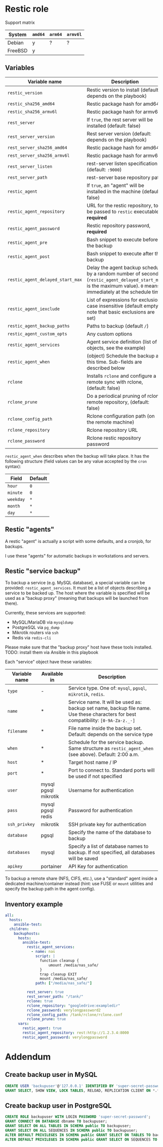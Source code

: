 # Restic role

Support matrix

| System  | `amd64` | `arm64` | `armv6l` |
| ------- | ------- | ------- | -------- |
| Debian  | y       | ?       | ?        |
| FreeBSD | y       |         |          |

## Variables

| Variable name | Description |
| ----- | ----- |
| `restic_version` | Restic version to install (default: depends on the playbook) |
| `restic_sha256_amd64` | Restic package hash for amd64 |
| `restic_sha256_armv6l` | Restic package hash for armv6l |
| `rest_server` | If `true`, the rest server will be installed (default: false) |
| `rest_server_version` | Rest server version (default: depends on the playbook) |
| `rest_server_sha256_amd64` | Restic package hash for amd64 |
| `rest_server_sha256_armv6l` | Restic package hash for armv6l |
| `rest_server_listen` | rest-server listen specification (default: `:9000`) |
| `rest_server_path` | rest-server base repository path |
| `restic_agent` | If `true`, an "agent" will be installed in the machine (default: false) |
| `restic_agent_repository` | URL for the restic repository, to be passed to `restic` executable, **required** |
| `restic_agent_password` | Restic repository password, **required** |
| `restic_agent_pre` | Bash snippet to execute before the backup |
| `restic_agent_post` | Bash snippet to execute after the backup |
| `restic_agent_delayed_start_max` | Delay the agent backup schedule by a random number of seconds (`restic_agent_delayed_start_max` is the maximum value). `0` means immediately at the schedule time |
| `restic_agent_iexclude` | List of expressions for exclusion, case insensitive (default empty - note that basic exclusions are set) |
| `restic_agent_backup_paths` | Paths to backup (default `/`) |
| `restic_agent_custom_opts` | Any custom options |
| `restic_agent_services` | Agent service definition (list of objects, see the example) |
| `restic_agent_when` | (object) Schedule the backup at this time. Sub-fields are described below |
| `rclone` | Installs `rclone` and configure a remote sync with rclone, (default: false) |
| `rclone_prune` | Do a periodical pruning of rclone remote repository, (default: false) |
| `rclone_config_path` | Rclone configuration path (on the remote machine) |
| `rclone_repository` | Rclone repository URL |
| `rclone_password` | Rclone restic repository password |

`restic_agent_when` describes when the backup will take place. It has the following structure (field values can be any value accepted by the `cron` syntax):

| Field     | Default |
| --------- | ------- |
| `hour`    | `0`     |
| `minute`  | `0`     |
| `weekday` | `*`     |
| `month`   | `*`     |
| `day`     | `*`     |

## Restic "agents"

A restic "agent" is actually a script with some defaults, and a cronjob, for backups.

I use these "agents" for automatic backups in workstations and servers.

## Restic "service backup"

To backup a service (e.g. MySQL database), a special variable can be provided: `restic_agent_services`. It must be a list of objects describing a service to be backed up. The host where the variable is specified will be used as a "backup proxy" (meaning that backups will be launched from there).

Currently, these services are supported:

* MySQL/MariaDB via `mysqldump`
* PostgreSQL via `pg_dump`
* Mikrotik routers via `ssh`
* Redis via `redis-cli`

Please make sure that the "backup proxy" host have these tools installed. TODO: install them via Ansible in this playbook

Each "service" object have these variables:

| Variable name | Available in | Description |
| ------------- | ------------ | ----- |
| `type`        | -            | Service type. One of: `mysql`, `pgsql`, `mikrotik`, `redis`. |
| `name`        | *            | Service name. It will be used as: backup set name, backup file name. Use these characters for best compatibility: `[0-9A-Za-z._-]` |
| `filename`    | *            | File name inside the backup set. Default: depends on the service type |
| `when`        | *            | Schedule for the service backup. Same structure as `restic_agent_when` (see above). Default: 2:00 a.m. |
| `host`        | *            | Target host name / IP |
| `port`        | *            | Port to connect to. Standard ports will be used if not specified |
| `user`        | mysql<br/>pgsql<br/>mikrotik | Username for authentication |
| `pass`        | mysql<br/>pgsql<br/>redis    | Password for authentication |
| `ssh_privkey` | mikrotik     | SSH private key for authentication |
| `database`    | pgsql        | Specify the name of the database to backup |
| `databases`   | mysql        | Specify a list of database names to backup. If not specified, all databases will be saved |
| `apikey`      | portainer    | API Key for authentication |

To backup a remote share (NFS, CIFS, etc.), use a "standard" agent inside a dedicated machine/container instead (hint: use FUSE or `mount` utilities and specify the backup path in the agent config).

## Inventory example

```yaml
all:
  hosts:
    ansible-test:
  children:
    backuphosts:
      hosts:
        ansible-test:
          restic_agent_services:
            - name: nas
              script: |
                function cleanup {
                    umount /media/nas_safe/
                }
                trap cleanup EXIT
                mount /media/nas_safe/
              path: ["/media/nas_safe/"]

          rest_server: true
          rest_server_path: "/tank/"
          rclone: true
          rclone_repository: "googledrive:exampledir"
          rclone_password: verylongpassword2
          rclone_config_path: /tank/rclone/rclone.conf
          rclone_prune: true
      vars:
        restic_agent: true
        restic_agent_repository: rest:http://1.2.3.4:8000
        restic_agent_password: verylongpassword
```

# Addendum

## Create backup user in MySQL

```sql
CREATE USER 'backupuser'@'127.0.0.1' IDENTIFIED BY 'super-secret-password';
GRANT SELECT, SHOW VIEW, LOCK TABLES, RELOAD, REPLICATION CLIENT ON *.* TO 'backupuser'@'127.0.0.1';
```

## Create backup user in PostgreSQL

```sql
CREATE ROLE backupuser WITH LOGIN PASSWORD 'super-secret-password';
GRANT CONNECT ON DATABASE dbname TO backupuser;
GRANT SELECT ON ALL TABLES IN SCHEMA public TO backupuser;
GRANT SELECT ON ALL SEQUENCES IN SCHEMA public TO backupuser;
ALTER DEFAULT PRIVILEGES IN SCHEMA public GRANT SELECT ON TABLES TO backupuser;
ALTER DEFAULT PRIVILEGES IN SCHEMA public GRANT SELECT ON SEQUENCES TO backupuser;
```
